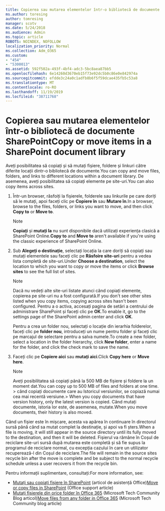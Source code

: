 ```yaml
---
title: Copierea sau mutarea elementelor într-o bibliotecă de documente SharePoint
ms.author: toresing
author: tomresing
manager: scotv
ms.date: 5/24/2018
ms.audience: Admin
ms.topic: article
ROBOTS: NOINDEX, NOFOLLOW
localization_priority: Normal
ms.collection: Adm_O365
ms.custom:
- "454"
- "5300013"
ms.assetid: 592f502a-493f-4bf4-adc3-5bc8aea87bb5
ms.openlocfilehash: 6e14260d3670eb15f73e92dc5b0c86e0e842974a
ms.sourcegitcommit: efdde3c24a0c1adfb8b6f5f59dcae435fb5c53a8
ms.translationtype: MT
ms.contentlocale: ro-RO
ms.lasthandoff: 11/19/2019
ms.locfileid: "38711768"
---
```

# <a name="copy-or-move-items-in-a-sharepoint-document-library"></a><span data-ttu-id="9602e-102">Copierea sau mutarea elementelor într-o bibliotecă de documente SharePoint</span><span class="sxs-lookup"><span data-stu-id="9602e-102">Copy or move items in a SharePoint document library</span></span>

<span data-ttu-id="9602e-103">Aveți posibilitatea să copiați și să mutați fișiere, foldere și linkuri către diferite locații dintr-o bibliotecă de documente.</span><span class="sxs-lookup"><span data-stu-id="9602e-103">You can copy and move files, folders, and links to different locations within a document library.</span></span> <span data-ttu-id="9602e-104">De asemenea, aveți posibilitatea să copiați elemente pe site-uri.</span><span class="sxs-lookup"><span data-stu-id="9602e-104">You can also copy items across sites.</span></span> 
  
1. <span data-ttu-id="9602e-105">Într-un browser, răsfoiți la fișierele, folderele sau linkurile pe care doriți să le mutați, apoi faceți clic pe **Copiere în** sau **Mutare în**.</span><span class="sxs-lookup"><span data-stu-id="9602e-105">In a browser, browse to the files, folders, or links you want to move, and then click **Copy to** or **Move to**.</span></span>

    > [!NOTE]
    > <span data-ttu-id="9602e-106">**Copiați** și **mutați la** nu sunt disponibile dacă utilizați experiența clasică a SharePoint Online.</span><span class="sxs-lookup"><span data-stu-id="9602e-106">**Copy to** and **Move to** aren't available if you're using the classic experience of SharePoint Online.</span></span>
  
2. <span data-ttu-id="9602e-107">Sub **Alegeți o destinație**, selectați locația la care doriți să copiați sau mutați elementele sau faceți clic pe **Răsfoire site-uri** pentru a vedea lista completă de site-uri.</span><span class="sxs-lookup"><span data-stu-id="9602e-107">Under **Choose a destination**, select the location to which you want to copy or move the items or click **Browse sites** to see the full list of sites.</span></span>

    > [!NOTE]
    > <span data-ttu-id="9602e-108">Dacă nu vedeți alte site-uri listate atunci când copiați elemente, copierea pe site-uri nu a fost configurată.</span><span class="sxs-lookup"><span data-stu-id="9602e-108">If you don't see other sites listed when you copy items, copying across sites hasn't been configured.</span></span> <span data-ttu-id="9602e-109">Pentru a o activa, accesați pagina de setări a centrului de administrare SharePoint și faceți clic pe **OK**.</span><span class="sxs-lookup"><span data-stu-id="9602e-109">To enable it, go to the settings page of the SharePoint admin center and click **OK**.</span></span>
  
    <span data-ttu-id="9602e-110">Pentru a crea un folder nou, selectați o locație din ierarhia folderelor, faceți clic pe **folder nou**, introduceți un nume pentru folder și faceți clic pe marcajul de selectare pentru a salva numele.</span><span class="sxs-lookup"><span data-stu-id="9602e-110">To create a new folder, select a location in the folder hierarchy, click **New folder**, enter a name for the folder, and click the check mark to save the name.</span></span>

3. <span data-ttu-id="9602e-111">Faceți clic pe **Copiere aici** sau **mutați aici**.</span><span class="sxs-lookup"><span data-stu-id="9602e-111">Click **Copy here** or **Move here**.</span></span>

    > [!NOTE]
    > <span data-ttu-id="9602e-112">Aveți posibilitatea să copiați până la 500 MB de fișiere și foldere la un moment dat.</span><span class="sxs-lookup"><span data-stu-id="9602e-112">You can copy up to 500 MB of files and folders at one time.</span></span> <span data-ttu-id="9602e-113">> când copiați documente care au Istoricul versiunilor, se copiază numai cea mai recentă versiune.</span><span class="sxs-lookup"><span data-stu-id="9602e-113">>  When you copy documents that have version history, only the latest version is copied.</span></span> <span data-ttu-id="9602e-114">Când mutați documente, istoria lor este, de asemenea, mutate.</span><span class="sxs-lookup"><span data-stu-id="9602e-114">When you move documents, their history is also moved.</span></span>
  
 <span data-ttu-id="9602e-115">Când un fișier este în mișcare, acesta va apărea în continuare în directorul sursă până când sa mutat complet la destinație, și apoi va fi șters.</span><span class="sxs-lookup"><span data-stu-id="9602e-115">When a file is moving, it will still appear in the source directory until its fully moved to the destination, and then it will be deleted.</span></span> <span data-ttu-id="9602e-116">Fișierul va rămâne în Coșul de reciclare site-uri sursă după mutarea este completă și să fie supus la programul de reciclare normal, cu excepția cazului în care un utilizator recuperează-l din Coșul de reciclare.</span><span class="sxs-lookup"><span data-stu-id="9602e-116">The file will remain in the source sites recycle bin after the move is complete and be subject to the normal recycle schedule unless a user recovers it from the recycle bin.</span></span>

<span data-ttu-id="9602e-117">Pentru informații suplimentare, consultați:</span><span class="sxs-lookup"><span data-stu-id="9602e-117">For more information, see:</span></span>

 - <span data-ttu-id="9602e-118">[Mutați sau copiați fișiere în SharePoint](https://support.office.com/article/move-or-copy-files-in-sharepoint-00e2f483-4df3-46be-a861-1f5f0c1a87bc) (articol de asistență Office)</span><span class="sxs-lookup"><span data-stu-id="9602e-118">[Move or copy files in SharePoint](https://support.office.com/article/move-or-copy-files-in-sharepoint-00e2f483-4df3-46be-a861-1f5f0c1a87bc) (Office support article)</span></span>
 - <span data-ttu-id="9602e-119">[Mutați fișierele din orice folder în Office 365](https://techcommunity.microsoft.com/t5/Microsoft-SharePoint-Blog/Now-move-files-anywhere-in-Office-365-SharePoint-and-OneDrive/ba-p/146973) (Microsoft Tech Community Blog articol)</span><span class="sxs-lookup"><span data-stu-id="9602e-119">[Move files from any folder in Office 365](https://techcommunity.microsoft.com/t5/Microsoft-SharePoint-Blog/Now-move-files-anywhere-in-Office-365-SharePoint-and-OneDrive/ba-p/146973) (Microsoft Tech Community blog article)</span></span>  